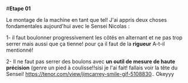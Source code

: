 #**Etape 01**

Le montage de la machine en tant que tel! J'ai appris deux choses fondamentales aujourd'hui avec le Sensei Nicolas :

1- il faut boulonner progressivement les côtés en alternant et ne pas trop serrer mais aussi que ça tienne! pour ça il faut de la **rigueur** A-t-il mentionné!

2- Il ne faut pas serrer des boulons avec __un outil de mesure de haute précision__ (genre un pied à coulisse!!sisi je l'ai fait! fallais voir la tête du Sensei! <https://tenor.com/view/jimcarrey-smile-gif-5108830>.. Okeyyy
